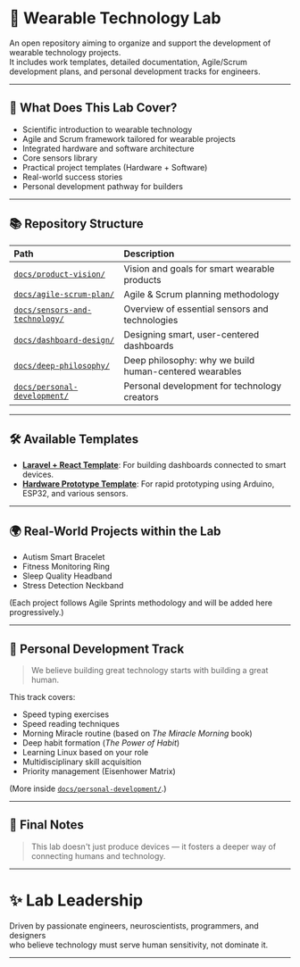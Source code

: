 # 🌟 Wearable Technology Lab

An open repository aiming to organize and support the development of wearable technology projects.  
It includes work templates, detailed documentation, Agile/Scrum development plans, and personal development tracks for engineers.

---

## 🚀 What Does This Lab Cover?

- Scientific introduction to wearable technology
- Agile and Scrum framework tailored for wearable projects
- Integrated hardware and software architecture
- Core sensors library
- Practical project templates (Hardware + Software)
- Real-world success stories
- Personal development pathway for builders

---

## 📚 Repository Structure

| Path | Description |
|:---|:---|
| [`docs/product-vision/`](./docs/product-vision/README.md) | Vision and goals for smart wearable products |
| [`docs/agile-scrum-plan/`](./docs/agile-scrum-plan/README.md) | Agile & Scrum planning methodology |
| [`docs/sensors-and-technology/`](./docs/sensors-and-technology/README.md) | Overview of essential sensors and technologies |
| [`docs/dashboard-design/`](./docs/dashboard-design/README.md) | Designing smart, user-centered dashboards |
| [`docs/deep-philosophy/`](./docs/deep-philosophy/README.md) | Deep philosophy: why we build human-centered wearables |
| [`docs/personal-development/`](./docs/personal-development/README.md) | Personal development for technology creators |

---

## 🛠️ Available Templates

- **[Laravel + React Template](./backend/)**: For building dashboards connected to smart devices.
- **[Hardware Prototype Template](./hardware/)**: For rapid prototyping using Arduino, ESP32, and various sensors.

---

## 🌍 Real-World Projects within the Lab

- Autism Smart Bracelet
- Fitness Monitoring Ring
- Sleep Quality Headband
- Stress Detection Neckband

(Each project follows Agile Sprints methodology and will be added here progressively.)

---

## 🧠 Personal Development Track

> We believe building great technology starts with building a great human.

This track covers:
- Speed typing exercises
- Speed reading techniques
- Morning Miracle routine (based on *The Miracle Morning* book)
- Deep habit formation (*The Power of Habit*)
- Learning Linux based on your role
- Multidisciplinary skill acquisition
- Priority management (Eisenhower Matrix)

(More inside [`docs/personal-development/`](./docs/personal-development/README.md).)

---

## 💬 Final Notes

> This lab doesn't just produce devices — it fosters a deeper way of connecting humans and technology.

---

# ✨ Lab Leadership

Driven by passionate engineers, neuroscientists, programmers, and designers  
who believe technology must serve human sensitivity, not dominate it.

---
